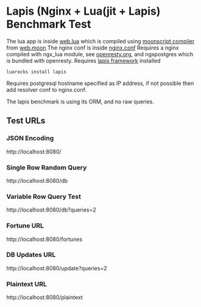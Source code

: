 # Lapis (Nginx + Lua(jit + Lapis)  Benchmark Test

The lua app is inside [web.lua](web.lua) which is compiled using [moonscript compiler](http://moonscript.org) from [web.moon](web.moon)
The nginx conf is inside [nginx.conf](nginx.conf)
Requires a nginx compiled with ngx_lua module, see [openresty.org](http://openresty.org), and ngxpostgres which is bundled with openresty.
Requires [lapis framework](http://leafo.net/lapis) installed
    
    luarocks install lapis

Requires postgresql hostname specified as IP address, if not possible then add resolver conf to nginx.conf.

The lapis benchmark is using its ORM, and no raw queries.


## Test URLs
### JSON Encoding 

http://localhost:8080/

### Single Row Random Query

http://localhost:8080/db

### Variable Row Query Test

http://localhost:8080/db?queries=2

### Fortune URL

http://localhost:8080/fortunes

### DB Updates URL

http://localhost:8080/update?queries=2

### Plaintext URL

http://localhost:8080/plaintext
